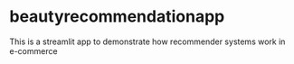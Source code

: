 # beautyrecommendationapp
This is a streamlit app to demonstrate how recommender systems work in e-commerce
